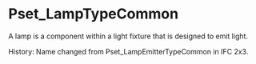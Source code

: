 # Pset_LampTypeCommon

A lamp is a component within a light fixture that is designed to emit light.

History: Name changed from Pset_LampEmitterTypeCommon in IFC 2x3.
